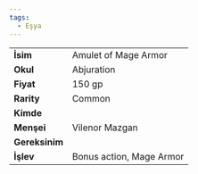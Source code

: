 ```yaml
---
tags:
  - Eşya
---  
```

  
  
  
|  |  |  
|---|---|  
| **İsim** | Amulet of Mage Armor|  
| **Okul** | Abjuration|  
| **Fiyat** | 150 gp|  
| **Rarity** | Common|  
| **Kimde** | |  
| **Menşei** | Vilenor Mazgan|  
| **Gereksinim** | |  
| **İşlev** | Bonus action, Mage Armor|  
  
  
